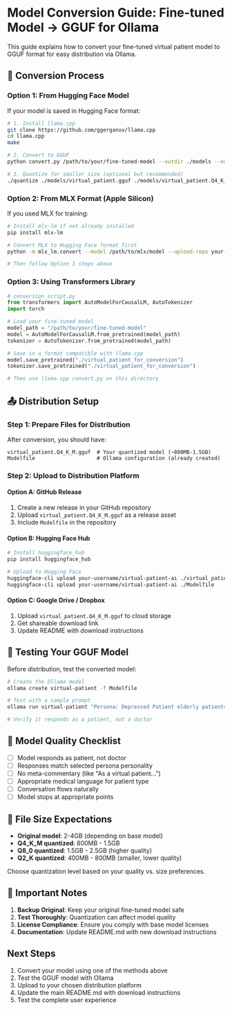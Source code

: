 # Model Conversion Guide: Fine-tuned Model → GGUF for Ollama

This guide explains how to convert your fine-tuned virtual patient model to GGUF format for easy distribution via Ollama.

## 🔄 Conversion Process

### Option 1: From Hugging Face Model

If your model is saved in Hugging Face format:

```bash
# 1. Install llama.cpp
git clone https://github.com/ggerganov/llama.cpp
cd llama.cpp
make

# 2. Convert to GGUF
python convert.py /path/to/your/fine-tuned-model --outdir ./models --outfile virtual_patient.gguf

# 3. Quantize for smaller size (optional but recommended)
./quantize ./models/virtual_patient.gguf ./models/virtual_patient.Q4_K_M.gguf Q4_K_M
```

### Option 2: From MLX Format (Apple Silicon)

If you used MLX for training:

```bash
# Install mlx-lm if not already installed
pip install mlx-lm

# Convert MLX to Hugging Face format first
python -m mlx_lm.convert --model /path/to/mlx/model --upload-repo your-username/virtual-patient-hf

# Then follow Option 1 steps above
```

### Option 3: Using Transformers Library

```python
# conversion_script.py
from transformers import AutoModelForCausalLM, AutoTokenizer
import torch

# Load your fine-tuned model
model_path = "/path/to/your/fine-tuned-model"
model = AutoModelForCausalLM.from_pretrained(model_path)
tokenizer = AutoTokenizer.from_pretrained(model_path)

# Save in a format compatible with llama.cpp
model.save_pretrained("./virtual_patient_for_conversion")
tokenizer.save_pretrained("./virtual_patient_for_conversion")

# Then use llama.cpp convert.py on this directory
```

## 📤 Distribution Setup

### Step 1: Prepare Files for Distribution

After conversion, you should have:
```
virtual_patient.Q4_K_M.gguf  # Your quantized model (~800MB-1.5GB)
Modelfile                    # Ollama configuration (already created)
```

### Step 2: Upload to Distribution Platform

#### Option A: GitHub Release
1. Create a new release in your GitHub repository
2. Upload `virtual_patient.Q4_K_M.gguf` as a release asset
3. Include `Modelfile` in the repository

#### Option B: Hugging Face Hub
```bash
# Install huggingface_hub
pip install huggingface_hub

# Upload to Hugging Face
huggingface-cli upload your-username/virtual-patient-ai ./virtual_patient.Q4_K_M.gguf
huggingface-cli upload your-username/virtual-patient-ai ./Modelfile
```

#### Option C: Google Drive / Dropbox
1. Upload `virtual_patient.Q4_K_M.gguf` to cloud storage
2. Get shareable download link
3. Update README with download instructions

## 🧪 Testing Your GGUF Model

Before distribution, test the converted model:

```bash
# Create the Ollama model
ollama create virtual-patient -f Modelfile

# Test with a sample prompt
ollama run virtual-patient "Persona: Depressed Patient elderly patients, Doctor's persona: Optimistic Doctor, Patient age: 75. **Doctor**: How are you feeling today? **Patient**:"

# Verify it responds as a patient, not a doctor
```

## 📝 Model Quality Checklist

- [ ] Model responds as patient, not doctor
- [ ] Responses match selected persona personality
- [ ] No meta-commentary (like "As a virtual patient...")
- [ ] Appropriate medical language for patient type
- [ ] Conversation flows naturally
- [ ] Model stops at appropriate points

## 💾 File Size Expectations

- **Original model**: 2-4GB (depending on base model)
- **Q4_K_M quantized**: 800MB - 1.5GB
- **Q8_0 quantized**: 1.5GB - 2.5GB (higher quality)
- **Q2_K quantized**: 400MB - 800MB (smaller, lower quality)

Choose quantization level based on your quality vs. size preferences.

## 🚨 Important Notes

1. **Backup Original**: Keep your original fine-tuned model safe
2. **Test Thoroughly**: Quantization can affect model quality
3. **License Compliance**: Ensure you comply with base model licenses
4. **Documentation**: Update README.md with new download instructions

## Next Steps

1. Convert your model using one of the methods above
2. Test the GGUF model with Ollama
3. Upload to your chosen distribution platform
4. Update the main README.md with download instructions
5. Test the complete user experience
